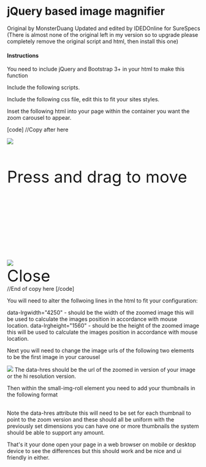 # jQuery based image magnifier
Original by MonsterDuang
Updated and edited by IDEDOnline for SureSpecs
(There is almost none of the original left in my version so to upgrade please completely remove the original script and html, then install this one)

#### Instructions
You need to include jQuery and Bootstrap 3+ in your html to make this function

Include the following scripts.
<script src="scripts/zoom-image.js"></script>
<script src="scripts/zoom-image-main.js"></script>

Include the following css file, edit this to fit your sites styles.
<link rel="stylesheet" href="css/main.css">

Inset the following html into your page within the container you want the zoom carousel to appear.

[code]
//Copy after here
<div class="img-zoom-container col-xs-12" data-lrgwidth="4250" data-lrgheight="1560" >
  <div class="show" href="images/IMG_0001.jpg" data-hres="images/hres/IMG_0001.jpg">
	<img src="images/IMG_0001.jpg" id="show-img-crossfade" style="display:none;position:absolute;top:0;left:0;right:0;bottom:0;">
    <img src="images/IMG_0001.jpg" id="show-img">
	<div class="img-zoom-cover"></div>
	<a class="visible-xs visible-sm" id="img-zoom-mobileView" onclick="mobileZoom();" style="position:absolute;top:0;bottom:0;left:0;right:0;z-index:10;"></a>
  </div>
  <div class="small-img">
    <img src="images/img-zoom-svg/chevron-left-regular.svg" class="icon-left" alt="" id="prev-img">
    <div class="small-container">
      <div id="small-img-roll">
        <img src="images/IMG_0001.jpg" data-hres="images/hres/IMG_0001.jpg" class="show-small-img" alt="">
        <img src="images/IMG_0002.jpg" data-hres="images/hres/IMG_0002.jpg" class="show-small-img" alt="">
        <img src="images/IMG_0003.jpg" data-hres="images/hres/IMG_0003.jpg" class="show-small-img" alt="">
        <img src="images/IMG_0004.jpg" data-hres="images/hres/IMG_0004.jpg" class="show-small-img" alt="">
      </div>
    </div>
    <img src="images/img-zoom-svg/chevron-right-regular.svg" class="icon-right" alt="" id="next-img">
  </div>
</div>
</div>
<div id="img-zoom-mobileViewer">
	<p style="font-size: 3em;height:5vh;">Press and drag to move</p>
	<div class="img-zoom-mobileViewContainer">
		<img id="img-zoom-mobileViewImg" src="images/hres/IMG_0001.jpg"/>
	</div>
	<a style="font-size: 3em;" onclick="mobileZoomClose();" id="img-zoom-mobileViewerClose">Close</a>
</div>
//End of copy here
[/code]

You will need to alter the follwoing lines in the html to fit your configuration:
<div class="img-zoom-container col-xs-12" data-lrgwidth="4250" data-lrgheight="1560" >

data-lrgwidth="4250" - should be the width of the zoomed image this will be used to calculate the images position in accordance with mouse location.
data-lrgheight="1560" - should be the height of the zoomed image this will be used to calculate the images position in accordance with mouse location.

Next you will need to change the image urls of the following two elements to be the first image in your carousel
<div class="show" href="images/IMG_0001.jpg" data-hres="images/hres/IMG_0001.jpg">
<img src="images/IMG_0001.jpg" id="show-img">
The data-hres should be the url of the zoomed in version of your image or the hi resolution version.

Then within the small-img-roll element you need to add your thumbnails in the following format 
<div id="small-img-roll">
	<img src="images/IMG_0001.jpg" data-hres="images/hres/IMG_0001.jpg" class="show-small-img" alt="">
	<img src="images/IMG_0002.jpg" data-hres="images/hres/IMG_0002.jpg" class="show-small-img" alt="">
	<img src="images/IMG_0003.jpg" data-hres="images/hres/IMG_0003.jpg" class="show-small-img" alt="">
	<img src="images/IMG_0004.jpg" data-hres="images/hres/IMG_0004.jpg" class="show-small-img" alt="">
</div>
Note the data-hres attribute this will need to be set for each thumbnail to point to the zoom version and these should all be uniform with the previously
set dimensions you can have one or more thumbnails the system should be able to support any amount.

That's it your done open your page in a web browser on mobile or desktop device to see the differences but this should work and be nice and ui friendly in either.
